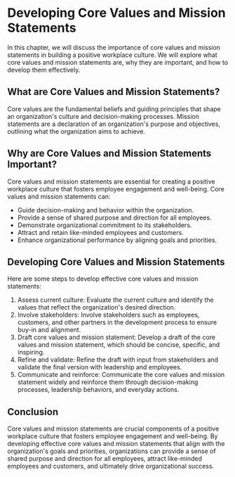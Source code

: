 Developing Core Values and Mission Statements
===============================================================================================

In this chapter, we will discuss the importance of core values and mission statements in building a positive workplace culture. We will explore what core values and mission statements are, why they are important, and how to develop them effectively.

What are Core Values and Mission Statements?
--------------------------------------------

Core values are the fundamental beliefs and guiding principles that shape an organization's culture and decision-making processes. Mission statements are a declaration of an organization's purpose and objectives, outlining what the organization aims to achieve.

Why are Core Values and Mission Statements Important?
-----------------------------------------------------

Core values and mission statements are essential for creating a positive workplace culture that fosters employee engagement and well-being. Core values and mission statements can:

* Guide decision-making and behavior within the organization.
* Provide a sense of shared purpose and direction for all employees.
* Demonstrate organizational commitment to its stakeholders.
* Attract and retain like-minded employees and customers.
* Enhance organizational performance by aligning goals and priorities.

Developing Core Values and Mission Statements
---------------------------------------------

Here are some steps to develop effective core values and mission statements:

1. Assess current culture: Evaluate the current culture and identify the values that reflect the organization's desired direction.
2. Involve stakeholders: Involve stakeholders such as employees, customers, and other partners in the development process to ensure buy-in and alignment.
3. Draft core values and mission statement: Develop a draft of the core values and mission statement, which should be concise, specific, and inspiring.
4. Refine and validate: Refine the draft with input from stakeholders and validate the final version with leadership and employees.
5. Communicate and reinforce: Communicate the core values and mission statement widely and reinforce them through decision-making processes, leadership behaviors, and everyday actions.

Conclusion
----------

Core values and mission statements are crucial components of a positive workplace culture that fosters employee engagement and well-being. By developing effective core values and mission statements that align with the organization's goals and priorities, organizations can provide a sense of shared purpose and direction for all employees, attract like-minded employees and customers, and ultimately drive organizational success.
